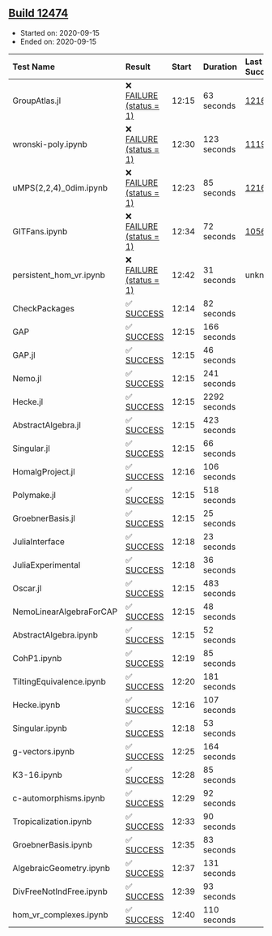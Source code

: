 ## [Build 12474](https://oscarci.mathematik.uni-kl.de/job/oscar/12474/)

* Started on: 2020-09-15
* Ended on: 2020-09-15

| Test Name    | Result | Start | Duration | Last Success | First Failure |
|:-------------|:-------|:------|:---------|:-------------|:--------------|
| GroupAtlas.jl | ❌ [FAILURE (status = 1)](https://oscarci.mathematik.uni-kl.de/job/oscar/12474/artifact/logs/build-12474/GroupAtlas.jl.log) | 12:15 | 63 seconds | [12167](https://oscarci.mathematik.uni-kl.de/job/oscar/12167/) | [12168](https://oscarci.mathematik.uni-kl.de/job/oscar/12168/) |
| wronski-poly.ipynb | ❌ [FAILURE (status = 1)](https://oscarci.mathematik.uni-kl.de/job/oscar/12474/artifact/logs/build-12474/wronski-poly.ipynb.log) | 12:30 | 123 seconds | [11192](https://oscarci.mathematik.uni-kl.de/job/oscar/11192/) | [11193](https://oscarci.mathematik.uni-kl.de/job/oscar/11193/) |
| uMPS(2,2,4)_0dim.ipynb | ❌ [FAILURE (status = 1)](https://oscarci.mathematik.uni-kl.de/job/oscar/12474/artifact/logs/build-12474/uMPS-2-2-4-_0dim.ipynb.log) | 12:23 | 85 seconds | [12167](https://oscarci.mathematik.uni-kl.de/job/oscar/12167/) | [12168](https://oscarci.mathematik.uni-kl.de/job/oscar/12168/) |
| GITFans.ipynb | ❌ [FAILURE (status = 1)](https://oscarci.mathematik.uni-kl.de/job/oscar/12474/artifact/logs/build-12474/GITFans.ipynb.log) | 12:34 | 72 seconds | [10566](https://oscarci.mathematik.uni-kl.de/job/oscar/10566/) | [10567](https://oscarci.mathematik.uni-kl.de/job/oscar/10567/) |
| persistent_hom_vr.ipynb | ❌ [FAILURE (status = 1)](https://oscarci.mathematik.uni-kl.de/job/oscar/12474/artifact/logs/build-12474/persistent_hom_vr.ipynb.log) | 12:42 | 31 seconds | unknown | unknown |
| CheckPackages | ✅ [SUCCESS](https://oscarci.mathematik.uni-kl.de/job/oscar/12474/artifact/logs/build-12474/CheckPackages.log) | 12:14 | 82 seconds |  |  |
| GAP | ✅ [SUCCESS](https://oscarci.mathematik.uni-kl.de/job/oscar/12474/artifact/logs/build-12474/GAP.log) | 12:15 | 166 seconds |  |  |
| GAP.jl | ✅ [SUCCESS](https://oscarci.mathematik.uni-kl.de/job/oscar/12474/artifact/logs/build-12474/GAP.jl.log) | 12:15 | 46 seconds |  |  |
| Nemo.jl | ✅ [SUCCESS](https://oscarci.mathematik.uni-kl.de/job/oscar/12474/artifact/logs/build-12474/Nemo.jl.log) | 12:15 | 241 seconds |  |  |
| Hecke.jl | ✅ [SUCCESS](https://oscarci.mathematik.uni-kl.de/job/oscar/12474/artifact/logs/build-12474/Hecke.jl.log) | 12:15 | 2292 seconds |  |  |
| AbstractAlgebra.jl | ✅ [SUCCESS](https://oscarci.mathematik.uni-kl.de/job/oscar/12474/artifact/logs/build-12474/AbstractAlgebra.jl.log) | 12:15 | 423 seconds |  |  |
| Singular.jl | ✅ [SUCCESS](https://oscarci.mathematik.uni-kl.de/job/oscar/12474/artifact/logs/build-12474/Singular.jl.log) | 12:15 | 66 seconds |  |  |
| HomalgProject.jl | ✅ [SUCCESS](https://oscarci.mathematik.uni-kl.de/job/oscar/12474/artifact/logs/build-12474/HomalgProject.jl.log) | 12:16 | 106 seconds |  |  |
| Polymake.jl | ✅ [SUCCESS](https://oscarci.mathematik.uni-kl.de/job/oscar/12474/artifact/logs/build-12474/Polymake.jl.log) | 12:15 | 518 seconds |  |  |
| GroebnerBasis.jl | ✅ [SUCCESS](https://oscarci.mathematik.uni-kl.de/job/oscar/12474/artifact/logs/build-12474/GroebnerBasis.jl.log) | 12:15 | 25 seconds |  |  |
| JuliaInterface | ✅ [SUCCESS](https://oscarci.mathematik.uni-kl.de/job/oscar/12474/artifact/logs/build-12474/JuliaInterface.log) | 12:18 | 23 seconds |  |  |
| JuliaExperimental | ✅ [SUCCESS](https://oscarci.mathematik.uni-kl.de/job/oscar/12474/artifact/logs/build-12474/JuliaExperimental.log) | 12:18 | 36 seconds |  |  |
| Oscar.jl | ✅ [SUCCESS](https://oscarci.mathematik.uni-kl.de/job/oscar/12474/artifact/logs/build-12474/Oscar.jl.log) | 12:15 | 483 seconds |  |  |
| NemoLinearAlgebraForCAP | ✅ [SUCCESS](https://oscarci.mathematik.uni-kl.de/job/oscar/12474/artifact/logs/build-12474/NemoLinearAlgebraForCAP.log) | 12:15 | 48 seconds |  |  |
| AbstractAlgebra.ipynb | ✅ [SUCCESS](https://oscarci.mathematik.uni-kl.de/job/oscar/12474/artifact/logs/build-12474/AbstractAlgebra.ipynb.log) | 12:15 | 52 seconds |  |  |
| CohP1.ipynb | ✅ [SUCCESS](https://oscarci.mathematik.uni-kl.de/job/oscar/12474/artifact/logs/build-12474/CohP1.ipynb.log) | 12:19 | 85 seconds |  |  |
| TiltingEquivalence.ipynb | ✅ [SUCCESS](https://oscarci.mathematik.uni-kl.de/job/oscar/12474/artifact/logs/build-12474/TiltingEquivalence.ipynb.log) | 12:20 | 181 seconds |  |  |
| Hecke.ipynb | ✅ [SUCCESS](https://oscarci.mathematik.uni-kl.de/job/oscar/12474/artifact/logs/build-12474/Hecke.ipynb.log) | 12:16 | 107 seconds |  |  |
| Singular.ipynb | ✅ [SUCCESS](https://oscarci.mathematik.uni-kl.de/job/oscar/12474/artifact/logs/build-12474/Singular.ipynb.log) | 12:18 | 53 seconds |  |  |
| g-vectors.ipynb | ✅ [SUCCESS](https://oscarci.mathematik.uni-kl.de/job/oscar/12474/artifact/logs/build-12474/g-vectors.ipynb.log) | 12:25 | 164 seconds |  |  |
| K3-16.ipynb | ✅ [SUCCESS](https://oscarci.mathematik.uni-kl.de/job/oscar/12474/artifact/logs/build-12474/K3-16.ipynb.log) | 12:28 | 85 seconds |  |  |
| c-automorphisms.ipynb | ✅ [SUCCESS](https://oscarci.mathematik.uni-kl.de/job/oscar/12474/artifact/logs/build-12474/c-automorphisms.ipynb.log) | 12:29 | 92 seconds |  |  |
| Tropicalization.ipynb | ✅ [SUCCESS](https://oscarci.mathematik.uni-kl.de/job/oscar/12474/artifact/logs/build-12474/Tropicalization.ipynb.log) | 12:33 | 90 seconds |  |  |
| GroebnerBasis.ipynb | ✅ [SUCCESS](https://oscarci.mathematik.uni-kl.de/job/oscar/12474/artifact/logs/build-12474/GroebnerBasis.ipynb.log) | 12:35 | 83 seconds |  |  |
| AlgebraicGeometry.ipynb | ✅ [SUCCESS](https://oscarci.mathematik.uni-kl.de/job/oscar/12474/artifact/logs/build-12474/AlgebraicGeometry.ipynb.log) | 12:37 | 131 seconds |  |  |
| DivFreeNotIndFree.ipynb | ✅ [SUCCESS](https://oscarci.mathematik.uni-kl.de/job/oscar/12474/artifact/logs/build-12474/DivFreeNotIndFree.ipynb.log) | 12:39 | 93 seconds |  |  |
| hom_vr_complexes.ipynb | ✅ [SUCCESS](https://oscarci.mathematik.uni-kl.de/job/oscar/12474/artifact/logs/build-12474/hom_vr_complexes.ipynb.log) | 12:40 | 110 seconds |  |  |
